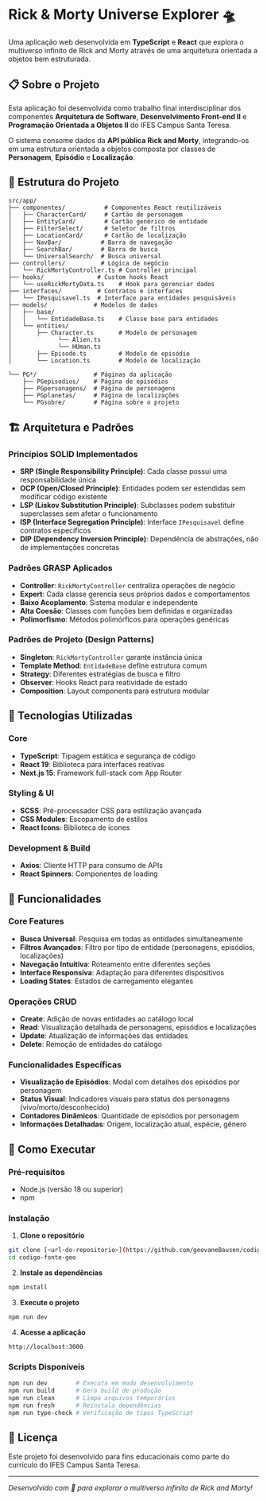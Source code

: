 # Rick & Morty Universe Explorer 🛸

Uma aplicação web desenvolvida em **TypeScript** e **React** que explora o multiverso infinito de Rick and Morty através de uma arquitetura orientada a objetos bem estruturada.

## 📋 Sobre o Projeto

Esta aplicação foi desenvolvida como trabalho final interdisciplinar dos componentes **Arquitetura de Software**, **Desenvolvimento Front-end II** e **Programação Orientada a Objetos II** do IFES Campus Santa Teresa.

O sistema consome dados da **API pública Rick and Morty**, integrando-os em uma estrutura orientada a objetos composta por classes de **Personagem**, **Episódio** e **Localização**.

## 📁 Estrutura do Projeto

```
src/app/
├── componentes/           # Componentes React reutilizáveis
│   ├── CharacterCard/     # Cartão de personagem
│   ├── EntityCard/        # Cartão genérico de entidade
│   ├── FilterSelect/      # Seletor de filtros
│   ├── LocationCard/      # Cartão de localização
│   ├── NavBar/           # Barra de navegação
│   ├── SearchBar/        # Barra de busca
│   └── UniversalSearch/  # Busca universal
├── controllers/          # Lógica de negócio
│   └── RickMortyController.ts # Controller principal
├── hooks/               # Custom hooks React
│   └── useRickMortyData.ts    # Hook para gerenciar dados
├── interfaces/          # Contratos e interfaces
│   └── IPesquisavel.ts  # Interface para entidades pesquisáveis
├── models/             # Modelos de dados
│   ├── base/
│   │   └── EntidadeBase.ts    # Classe base para entidades
│   └── entities/
│       ├── Character.ts       # Modelo de personagem
│             └── Alien.ts        
│             └── HUman.ts       
│       ├── Episode.ts         # Modelo de episódio
│       └── Location.ts        # Modelo de localização

└── PG*/                # Páginas da aplicação
    ├── PGepisodios/    # Página de episódios
    ├── PGpersonagens/  # Página de personagens
    ├── PGplanetas/     # Página de localizações
    └── PGsobre/        # Página sobre o projeto
```

## 🏗️ Arquitetura e Padrões

### Princípios SOLID Implementados

- **SRP (Single Responsibility Principle)**: Cada classe possui uma responsabilidade única
- **OCP (Open/Closed Principle)**: Entidades podem ser estendidas sem modificar código existente
- **LSP (Liskov Substitution Principle)**: Subclasses podem substituir superclasses sem afetar o funcionamento
- **ISP (Interface Segregation Principle)**: Interface `IPesquisavel` define contratos específicos
- **DIP (Dependency Inversion Principle)**: Dependência de abstrações, não de implementações concretas

### Padrões GRASP Aplicados

- **Controller**: `RickMortyController` centraliza operações de negócio
- **Expert**: Cada classe gerencia seus próprios dados e comportamentos
- **Baixo Acoplamento**: Sistema modular e independente
- **Alta Coesão**: Classes com funções bem definidas e organizadas
- **Polimorfismo**: Métodos polimórficos para operações genéricas

### Padrões de Projeto (Design Patterns)

- **Singleton**: `RickMortyController` garante instância única
- **Template Method**: `EntidadeBase` define estrutura comum
- **Strategy**: Diferentes estratégias de busca e filtro
- **Observer**: Hooks React para reatividade de estado
- **Composition**: Layout components para estrutura modular

## 🚀 Tecnologias Utilizadas

### Core
- **TypeScript**: Tipagem estática e segurança de código
- **React 19**: Biblioteca para interfaces reativas
- **Next.js 15**: Framework full-stack com App Router

### Styling & UI
- **SCSS**: Pré-processador CSS para estilização avançada
- **CSS Modules**: Escopamento de estilos
- **React Icons**: Biblioteca de ícones

### Development & Build
- **Axios**: Cliente HTTP para consumo de APIs
- **React Spinners**: Componentes de loading

## 🔧 Funcionalidades

### Core Features
- **Busca Universal**: Pesquisa em todas as entidades simultaneamente
- **Filtros Avançados**: Filtro por tipo de entidade (personagens, episódios, localizações)
- **Navegação Intuitiva**: Roteamento entre diferentes seções
- **Interface Responsiva**: Adaptação para diferentes dispositivos
- **Loading States**: Estados de carregamento elegantes

### Operações CRUD
- **Create**: Adição de novas entidades ao catálogo local
- **Read**: Visualização detalhada de personagens, episódios e localizações
- **Update**: Atualização de informações das entidades
- **Delete**: Remoção de entidades do catálogo

### Funcionalidades Específicas
- **Visualização de Episódios**: Modal com detalhes dos episódios por personagem
- **Status Visual**: Indicadores visuais para status dos personagens (vivo/morto/desconhecido)
- **Contadores Dinâmicos**: Quantidade de episódios por personagem
- **Informações Detalhadas**: Origem, localização atual, espécie, gênero

## 🚀 Como Executar

### Pré-requisitos
- Node.js (versão 18 ou superior)
- npm 

### Instalação

1. **Clone o repositório**
```bash
git clone [<url-do-repositorio>](https://github.com/geovaneBausen/codigo-fonte-geo.git)
cd codigo-fonte-geo
```

2. **Instale as dependências**
```bash
npm install
```

3. **Execute o projeto**
```bash
npm run dev
```

4. **Acesse a aplicação**
```
http://localhost:3000
```

### Scripts Disponíveis

```bash
npm run dev        # Executa em modo desenvolvimento
npm run build      # Gera build de produção
npm run clean      # Limpa arquivos temporários
npm run fresh      # Reinstala dependências
npm run type-check # Verificação de tipos TypeScript
```


## 📄 Licença

Este projeto foi desenvolvido para fins educacionais como parte do currículo do IFES Campus Santa Teresa.

---

*Desenvolvido com 💚 para explorar o multiverso infinito de Rick and Morty!*
